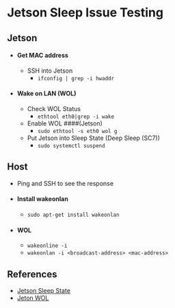 # Jetson Sleep Issue Testing

## Jetson
- #### Get MAC address
  - SSH into Jetson
    - `ifconfig | grep -i hwaddr`
- #### Wake on LAN (WOL)
  - Check WOL Status
    - `ethtool eth0|grep -i wake` 
  - Enable WOL ####(Jetson)
    - `sudo ethtool -s eth0 wol g`
  - Put Jetson into Sleep State (Deep Sleep (SC7))
    - `sudo systemctl suspend`

## Host
- Ping and SSH to see the response
- #### Install wakeonlan
  - `sudo apt-get install wakeonlan`
- #### WOL
  - `wakeonline -i` 
  - `wakeonlan -i <broadcast-address> <mac-address>`


## References  
- [Jetson Sleep State](https://forums.developer.nvidia.com/t/sleep-state/68201/7)
- [Jeton WOL](https://forums.developer.nvidia.com/t/help-jetson-nano-and-wake-on-lan/239871)

